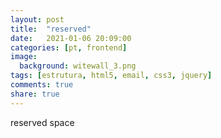 ```yaml
---
layout: post
title:  "reserved"
date:   2021-01-06 20:09:00
categories: [pt, frontend]
image:
  background: witewall_3.png
tags: [estrutura, html5, email, css3, jquery]
comments: true
share: true
---
```

reserved space